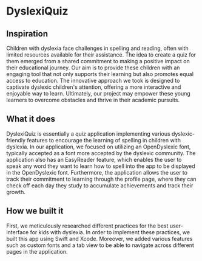 # DyslexiQuiz
## Inspiration
Children with dyslexia face challenges in spelling and reading, often with limited resources available for their assistance. The idea to create a quiz for them emerged from a shared commitment to making a positive impact on their educational journey. Our aim is to provide these children with an engaging tool that not only supports their learning but also promotes equal access to education. The innovative approach we took is designed to captivate dyslexic children's attention, offering a more interactive and enjoyable way to learn. Ultimately, our project may empower these young learners to overcome obstacles and thrive in their academic pursuits.

## What it does
DyslexiQuiz is essentially a quiz application implementing various dyslexic-friendly features to encourage the learning of spelling in children with dyslexia. In our application, we focused on utilizing an OpenDyslexic font, typically accepted as a font more accepted by the dyslexic community. The application also has an EasyReader feature, which enables the user to speak any word they want to learn how to spell into the app to be displayed in the OpenDyslexic font. Furthermore, the application allows the user to track their commitment to learning through the profile page, where they can check off each day they study to accumulate achievements and track their growth.

## How we built it
First, we meticulously researched different practices for the best user-interface for kids with dyslexia. In order to implement these practices, we built this app using Swift and Xcode. Moreover, we added various features such as custom fonts and a tab view to be able to navigate across different pages in the application.
